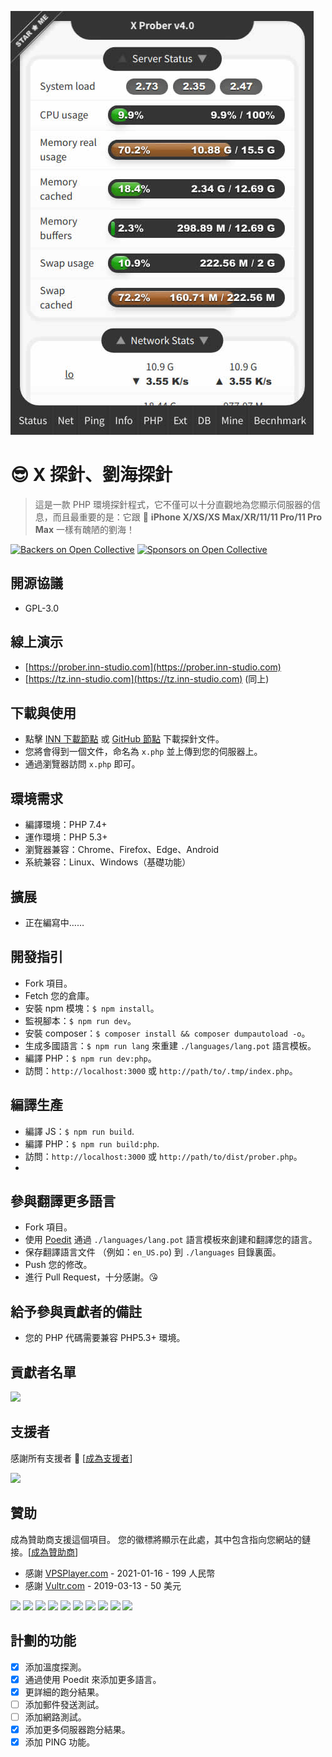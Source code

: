 [![X Prober preview](screenshot.jpg)](screenshot.jpg)

# 😎 X 探針、劉海探針

> 這是一款 PHP 環境探針程式，它不僅可以十分直觀地為您顯示伺服器的信息，而且最重要的是：它跟 📱 **iPhone X/XS/XS Max/XR/11/11 Pro/11 Pro Max** 一樣有醜陋的劉海！

[![Backers on Open Collective](https://opencollective.com/x-prober/backers/badge.svg)](#backers)
[![Sponsors on Open Collective](https://opencollective.com/x-prober/sponsors/badge.svg)](#sponsors)

## 開源協議

- GPL-3.0

## 線上演示

- [https://prober.inn-studio.com](https://prober.inn-studio.com)
- [https://tz.inn-studio.com](https://tz.inn-studio.com) (同上)

## 下載與使用

- 點擊 [INN 下載節點](https://api.inn-studio.com/download?id=xprober) 或 [GitHub 節點](https://github.com/kmvan/x-prober/raw/master/dist/prober.php) 下載探針文件。
- 您將會得到一個文件，命名為 `x.php` 並上傳到您的伺服器上。
- 通過瀏覽器訪問 `x.php` 即可。

## 環境需求

- 編譯環境：PHP 7.4+
- 運作環境：PHP 5.3+
- 瀏覽器兼容：Chrome、Firefox、Edge、Android
- 系統兼容：Linux、Windows（基礎功能）

## 擴展

- 正在編寫中……

## 開發指引

- Fork 項目。
- Fetch 您的倉庫。
- 安裝 npm 模塊：`$ npm install`。
- 監視腳本：`$ npm run dev`。
- 安裝 composer：`$ composer install && composer dumpautoload -o`。
- 生成多國語言：`$ npm run lang` 來重建 `./languages/lang.pot` 語言模板。
- 編譯 PHP：`$ npm run dev:php`。
- 訪問：`http://localhost:3000` 或 `http://path/to/.tmp/index.php`。

## 編譯生產

- 編譯 JS：`$ npm run build`.
- 編譯 PHP：`$ npm run build:php`.
- 訪問：`http://localhost:3000` 或 `http://path/to/dist/prober.php`。
-

## 參與翻譯更多語言

- Fork 項目。
- 使用 [Poedit](https://poedit.net/) 通過 `./languages/lang.pot` 語言模板來創建和翻譯您的語言。
- 保存翻譯語言文件 （例如：`en_US.po`) 到 `./languages` 目錄裏面。
- Push 您的修改。
- 進行 Pull Request，十分感謝。😘

## 給予參與貢獻者的備註

- 您的 PHP 代碼需要兼容 PHP5.3+ 環境。

## 貢獻者名單

<a href="https://github.com/kmvan/x-prober/graphs/contributors"><img src="https://opencollective.com/x-prober/contributors.svg?width=890&button=false" /></a>

## 支援者

感謝所有支援者 🙏 [[成為支援者](https://opencollective.com/x-prober#backer)]

<a href="https://opencollective.com/x-prober#backers" target="_blank"><img src="https://opencollective.com/x-prober/backers.svg?width=890"></a>

## 贊助

成為贊助商支援這個項目。 您的徽標將顯示在此處，其中包含指向您網站的鏈接。[[成為贊助商](https://opencollective.com/x-prober#sponsor)]

- 感謝 [VPSPlayer.com](https://vpsplayer.com/aff.php?aff=50) - 2021-01-16 - 199 人民幣
- 感謝 [Vultr.com](https://www.vultr.com/?ref=7256513) - 2019-03-13 - 50 美元

<a href="https://opencollective.com/x-prober/sponsor/0/website" target="_blank"><img src="https://opencollective.com/x-prober/sponsor/0/avatar.svg"></a>
<a href="https://opencollective.com/x-prober/sponsor/1/website" target="_blank"><img src="https://opencollective.com/x-prober/sponsor/1/avatar.svg"></a>
<a href="https://opencollective.com/x-prober/sponsor/2/website" target="_blank"><img src="https://opencollective.com/x-prober/sponsor/2/avatar.svg"></a>
<a href="https://opencollective.com/x-prober/sponsor/3/website" target="_blank"><img src="https://opencollective.com/x-prober/sponsor/3/avatar.svg"></a>
<a href="https://opencollective.com/x-prober/sponsor/4/website" target="_blank"><img src="https://opencollective.com/x-prober/sponsor/4/avatar.svg"></a>
<a href="https://opencollective.com/x-prober/sponsor/5/website" target="_blank"><img src="https://opencollective.com/x-prober/sponsor/5/avatar.svg"></a>
<a href="https://opencollective.com/x-prober/sponsor/6/website" target="_blank"><img src="https://opencollective.com/x-prober/sponsor/6/avatar.svg"></a>
<a href="https://opencollective.com/x-prober/sponsor/7/website" target="_blank"><img src="https://opencollective.com/x-prober/sponsor/7/avatar.svg"></a>
<a href="https://opencollective.com/x-prober/sponsor/8/website" target="_blank"><img src="https://opencollective.com/x-prober/sponsor/8/avatar.svg"></a>
<a href="https://opencollective.com/x-prober/sponsor/9/website" target="_blank"><img src="https://opencollective.com/x-prober/sponsor/9/avatar.svg"></a>

## 計劃的功能

- [x] 添加溫度探測。
- [x] 通過使用 Poedit 來添加更多語言。
- [x] 更詳細的跑分結果。
- [ ] 添加郵件發送測試。
- [ ] 添加網路測試。
- [x] 添加更多伺服器跑分結果。
- [x] 添加 PING 功能。

